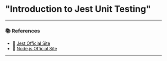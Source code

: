 # "Introduction to Jest Unit Testing"

---




### 📚 References
- 🔗 [Jest Official Site](https://jestjs.io/)
- 🔗 [Node.js Official Site](https://nodejs.org)

---

